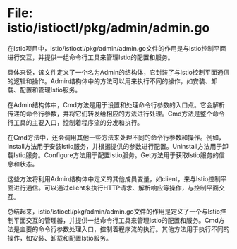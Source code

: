 # File: istio/istioctl/pkg/admin/admin.go

在Istio项目中，istio/istioctl/pkg/admin/admin.go文件的作用是与Istio控制平面进行交互，并提供一组命令行工具来管理Istio的配置和服务。

具体来说，该文件定义了一个名为Admin的结构体，它封装了与Istio控制平面通信的逻辑和操作。Admin结构体中的方法可以用来执行不同的操作，如安装、卸载、配置和管理Istio服务。

在Admin结构体中，Cmd方法是用于设置和处理命令行参数的入口点。它会解析传递的命令行参数，并将它们转发给相应的方法进行处理。Cmd方法是整个命令行工具的主要入口，控制着程序流的分发和执行。

在Cmd方法中，还会调用其他一些方法来处理不同的命令行参数和操作。例如，Install方法用于安装Istio服务，并根据提供的参数进行配置。Uninstall方法用于卸载Istio服务。Configure方法用于配置Istio服务。Get方法用于获取Istio服务的信息和状态。

这些方法将利用Admin结构体中定义的其他成员变量，如client，来与Istio控制平面进行通信。可以通过client来执行HTTP请求、解析响应等操作，与控制平面交互。

总结起来，istio/istioctl/pkg/admin/admin.go文件的作用是定义了一个与Istio控制平面交互的管理器，并提供一组命令行工具来管理Istio的配置和服务。Cmd方法是主要的命令行参数处理入口，控制着程序流的执行。其他方法用于执行不同的操作，如安装、卸载和配置Istio服务。

